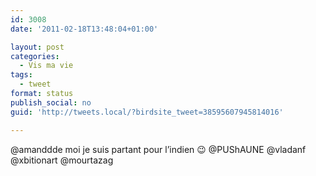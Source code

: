 ```yaml
---
id: 3008
date: '2011-02-18T13:48:04+01:00'

layout: post
categories:
  - Vis ma vie
tags:
  - tweet
format: status
publish_social: no
guid: 'http://tweets.local/?birdsite_tweet=38595607945814016'

---
```


@amanddde moi je suis partant pour l’indien 😉 @PUShAUNE @vladanf @xbitionart @mourtazag